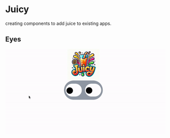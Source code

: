 # Juicy

creating components to add juice to existing apps.

## Eyes

![eyes demo](./demos/eyes.gif)
